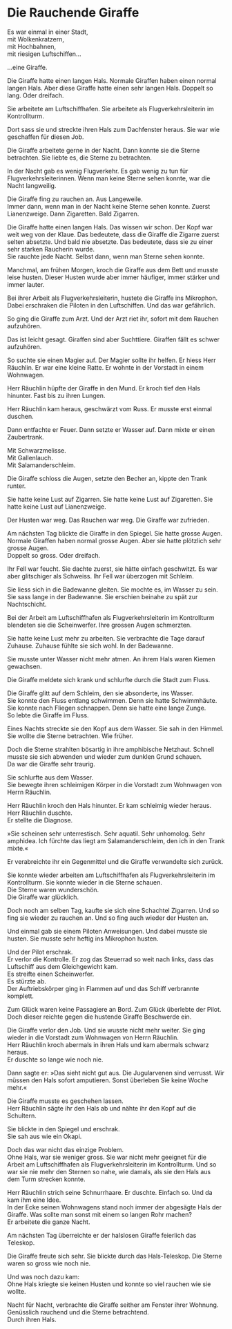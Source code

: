 # Die Rauchende Giraffe

Es war einmal in einer Stadt,\
mit Wolkenkratzern,\
mit Hochbahnen,\
mit riesigen Luftschiffen\...

...eine Giraffe.

Die Giraffe hatte einen langen Hals. Normale Giraffen haben einen normal
langen Hals. Aber diese Giraffe hatte einen sehr langen Hals. Doppelt so
lang. Oder dreifach.

Sie arbeitete am Luftschiffhafen. Sie arbeitete als Flugverkehrsleiterin
im Kontrollturm.

Dort sass sie und streckte ihren Hals zum Dachfenster heraus. Sie war
wie geschaffen für diesen Job.

Die Giraffe arbeitete gerne in der Nacht. Dann konnte sie die Sterne
betrachten. Sie liebte es, die Sterne zu betrachten.

In der Nacht gab es wenig Flugverkehr. Es gab wenig zu tun für
Flugverkehrsleiterinnen. Wenn man keine Sterne sehen konnte, war die
Nacht langweilig.

Die Giraffe fing zu rauchen an. Aus Langeweile.\
Immer dann, wenn man in der Nacht keine Sterne sehen konnte. Zuerst
Lianenzweige. Dann Zigaretten. Bald Zigarren.

Die Giraffe hatte einen langen Hals. Das wissen wir schon. Der Kopf war
weit weg von der Klaue. Das bedeutete, dass die Giraffe die Zigarre
zuerst selten absetzte. Und bald nie absetzte. Das bedeutete, dass sie
zu einer sehr starken Raucherin wurde.\
Sie rauchte jede Nacht. Selbst dann, wenn man Sterne sehen konnte.

Manchmal, am frühen Morgen, kroch die Giraffe aus dem Bett und musste
leise husten. Dieser Husten wurde aber immer häufiger, immer stärker und
immer lauter.

Bei ihrer Arbeit als Flugverkehrsleiterin, hustete die Giraffe ins
Mikrophon. Dabei erschraken die Piloten in den Luftschiffen. Und das war
gefährlich.

So ging die Giraffe zum Arzt. Und der Arzt riet ihr, sofort mit dem
Rauchen aufzuhören.

Das ist leicht gesagt. Giraffen sind aber Suchttiere. Giraffen fällt es
schwer aufzuhören.

So suchte sie einen Magier auf. Der Magier sollte ihr helfen. Er hiess
Herr Räuchlin. Er war eine kleine Ratte. Er wohnte in der Vorstadt in
einem Wohnwagen.

Herr Räuchlin hüpfte der Giraffe in den Mund. Er kroch tief den Hals
hinunter. Fast bis zu ihren Lungen.

Herr Räuchlin kam heraus, geschwärzt vom Russ. Er musste erst einmal
duschen.

Dann entfachte er Feuer. Dann setzte er Wasser auf. Dann mixte er einen
Zaubertrank.

Mit Schwarzmelisse.\
Mit Gallenlauch.\
Mit Salamanderschleim.

Die Giraffe schloss die Augen, setzte den Becher an, kippte den Trank
runter.

Sie hatte keine Lust auf Zigarren. Sie hatte keine Lust auf Zigaretten.
Sie hatte keine Lust auf Lianenzweige.

Der Husten war weg. Das Rauchen war weg. Die Giraffe war zufrieden.

Am nächsten Tag blickte die Giraffe in den Spiegel. Sie hatte grosse
Augen. Normale Giraffen haben normal grosse Augen. Aber sie hatte
plötzlich sehr grosse Augen.\
Doppelt so gross. Oder dreifach.

Ihr Fell war feucht. Sie dachte zuerst, sie hätte einfach geschwitzt. Es
war aber glitschiger als Schweiss. Ihr Fell war überzogen mit Schleim.

Sie liess sich in die Badewanne gleiten. Sie mochte es, im Wasser zu
sein. Sie sass lange in der Badewanne. Sie erschien beinahe zu spät zur
Nachtschicht.

Bei der Arbeit am Luftschiffhafen als Flugverkehrsleiterin im
Kontrollturm blendeten sie die Scheinwerfer. Ihre grossen Augen
schmerzten.

Sie hatte keine Lust mehr zu arbeiten. Sie verbrachte die Tage darauf
Zuhause. Zuhause fühlte sie sich wohl. In der Badewanne.

Sie musste unter Wasser nicht mehr atmen. An ihrem Hals waren Kiemen
gewachsen.

Die Giraffe meldete sich krank und schlurfte durch die Stadt zum Fluss.

Die Giraffe glitt auf dem Schleim, den sie absonderte, ins Wasser.\
Sie konnte den Fluss entlang schwimmen. Denn sie hatte Schwimmhäute. Sie
konnte nach Fliegen schnappen. Denn sie hatte eine lange Zunge.\
So lebte die Giraffe im Fluss.

Eines Nachts streckte sie den Kopf aus dem Wasser. Sie sah in den
Himmel. Sie wollte die Sterne betrachten. Wie früher.

Doch die Sterne strahlten bösartig in ihre amphibische Netzhaut. Schnell
musste sie sich abwenden und wieder zum dunklen Grund schauen.\
Da war die Giraffe sehr traurig.

Sie schlurfte aus dem Wasser.\
Sie bewegte ihren schleimigen Körper in die Vorstadt zum Wohnwagen von
Herrn Räuchlin.

Herr Räuchlin kroch den Hals hinunter. Er kam schleimig wieder heraus.
Herr Räuchlin duschte.\
Er stellte die Diagnose.

»Sie scheinen sehr unterrestisch. Sehr aquatil. Sehr unhomolog. Sehr
amphidea. Ich fürchte das liegt am Salamanderschleim, den ich in den
Trank mixte.«

Er verabreichte ihr ein Gegenmittel und die Giraffe verwandelte sich
zurück.

Sie konnte wieder arbeiten am Luftschiffhafen als Flugverkehrsleiterin
im Kontrollturm. Sie konnte wieder in die Sterne schauen.\
Die Sterne waren wunderschön.\
Die Giraffe war glücklich.

Doch noch am selben Tag, kaufte sie sich eine Schachtel Zigarren. Und so
fing sie wieder zu rauchen an. Und so fing auch wieder der Husten an.

Und einmal gab sie einem Piloten Anweisungen. Und dabei musste sie
husten. Sie musste sehr heftig ins Mikrophon husten.

Und der Pilot erschrak.\
Er verlor die Kontrolle. Er zog das Steuerrad so weit nach links, dass
das Luftschiff aus dem Gleichgewicht kam.\
Es streifte einen Scheinwerfer.\
Es stürzte ab.\
Der Auftriebskörper ging in Flammen auf und das Schiff verbrannte
komplett.

Zum Glück waren keine Passagiere an Bord. Zum Glück überlebte der
Pilot.\
Doch dieser reichte gegen die hustende Giraffe Beschwerde ein.

Die Giraffe verlor den Job. Und sie wusste nicht mehr weiter. Sie ging
wieder in die Vorstadt zum Wohnwagen von Herrn Räuchlin.\
Herr Räuchlin kroch abermals in ihren Hals und kam abermals schwarz
heraus.\
Er duschte so lange wie noch nie.

Dann sagte er: »Das sieht nicht gut aus. Die Jugularvenen sind verrusst.
Wir müssen den Hals sofort amputieren. Sonst überleben Sie keine Woche
mehr.«

Die Giraffe musste es geschehen lassen.\
Herr Räuchlin sägte ihr den Hals ab und nähte ihr den Kopf auf die
Schultern.

Sie blickte in den Spiegel und erschrak.\
Sie sah aus wie ein Okapi.

Doch das war nicht das einzige Problem.\
Ohne Hals, war sie weniger gross. Sie war nicht mehr geeignet für die
Arbeit am Luftschiffhafen als Flugverkehrsleiterin im Kontrollturm. Und
so war sie nie mehr den Sternen so nahe, wie damals, als sie den Hals
aus dem Turm strecken konnte.

Herr Räuchlin strich seine Schnurrhaare. Er duschte. Einfach so. Und da
kam ihm eine Idee.\
In der Ecke seinen Wohnwagens stand noch immer der abgesägte Hals der
Giraffe. Was sollte man sonst mit einem so langen Rohr machen?\
Er arbeitete die ganze Nacht.

Am nächsten Tag überreichte er der halslosen Giraffe feierlich das
Teleskop.

Die Giraffe freute sich sehr. Sie blickte durch das Hals-Teleskop. Die
Sterne waren so gross wie noch nie.

Und was noch dazu kam:\
Ohne Hals kriegte sie keinen Husten und konnte so viel rauchen wie sie
wollte.

Nacht für Nacht, verbrachte die Giraffe seither am Fenster ihrer
Wohnung. Genüsslich rauchend und die Sterne betrachtend.\
Durch ihren Hals.